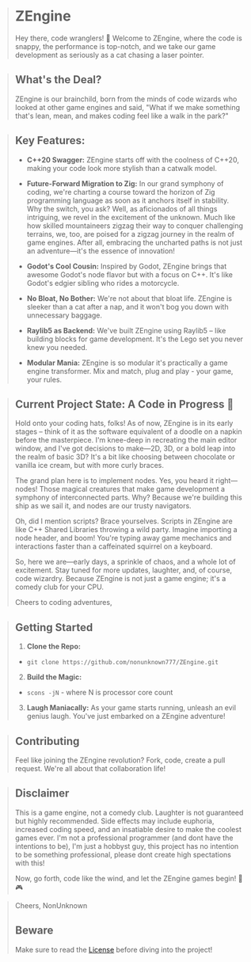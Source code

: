 > # ZEngine
> 
> Hey there, code wranglers! 🚀 Welcome to ZEngine, where the code is snappy, the performance is top-notch, and we take our game development as seriously as a cat chasing a laser pointer.

> ## What's the Deal?
> 
> ZEngine is our brainchild, born from the minds of code wizards who looked at other game engines and said, "What if we make something that's lean, mean, and makes coding feel like a walk in the park?"

> ## Key Features:
> 
> -   **C++20 Swagger:** ZEngine starts off with the coolness of C++20, making your code look more stylish than a catwalk model.
>     
> -   **Future-Forward Migration to Zig:** In our grand symphony of coding, we're charting a course toward the horizon of Zig programming language as soon as it anchors itself in stability. Why the switch, you ask? Well, as aficionados of all things intriguing, we revel in the excitement of the unknown. Much like how skilled mountaineers zigzag their way to conquer challenging terrains, we, too, are poised for a zigzag journey in the realm of game engines. After all, embracing the uncharted paths is not just an adventure—it's the essence of innovation!
>     
> -   **Godot's Cool Cousin:** Inspired by Godot, ZEngine brings that awesome Godot's node flavor but with a focus on C++. It's like Godot's edgier sibling who rides a motorcycle.
>     
> -   **No Bloat, No Bother:** We're not about that bloat life. ZEngine is sleeker than a cat after a nap, and it won't bog you down with unnecessary baggage.
>     
> -   **Raylib5 as Backend:** We've built ZEngine using Raylib5 – like building blocks for game development. It's the Lego set you never knew you needed.
>     
> -   **Modular Mania:** ZEngine is so modular it's practically a game engine transformer. Mix and match, plug and play - your game, your rules.
>     

> ## Current Project State: A Code in Progress 🚧
> 
> Hold onto your coding hats, folks! As of now, ZEngine is in its early stages – think of it as the software equivalent of a doodle on a napkin before the masterpiece. I'm knee-deep in recreating the main editor window, and I've got decisions to make—2D, 3D, or a bold leap into the realm of basic 3D? It's a bit like choosing between chocolate or vanilla ice cream, but with more curly braces.
> 
> The grand plan here is to implement nodes. Yes, you heard it right—nodes! Those magical creatures that make game development a symphony of interconnected parts. Why? Because we're building this ship as we sail it, and nodes are our trusty navigators.
> 
> Oh, did I mention scripts? Brace yourselves. Scripts in ZEngine are like C++ Shared Libraries throwing a wild party. Imagine importing a node header, and boom! You're typing away game mechanics and interactions faster than a caffeinated squirrel on a keyboard.
> 
> So, here we are—early days, a sprinkle of chaos, and a whole lot of excitement. Stay tuned for more updates, laughter, and, of course, code wizardry. Because ZEngine is not just a game engine; it's a comedy club for your CPU.
> 
> Cheers to coding adventures,

> ## Getting Started
> 
> 1.  **Clone the Repo:**
>     
>     
> 
> -   `git clone https://github.com/nonunknown777/ZEngine.git` 
>     
> 2.   **Build the Magic:**
>
> -   `scons -jN` - where  N is processor core count
>     
> 3.  **Laugh Maniacally:** As your game starts running, unleash an evil genius laugh. You've just embarked on a ZEngine adventure!
>     

> ## Contributing
> 
> Feel like joining the ZEngine revolution? Fork, code, create a pull request. We're all about that collaboration life!

> ## Disclaimer
> 
> This is a game engine, not a comedy club. Laughter is not guaranteed but highly recommended. Side effects may include euphoria, increased coding speed, and an insatiable desire to make the coolest games ever.
> I'm not a professional programmer (and dont have the intentions to be), I'm just a hobbyst guy, this project has no intention to be something professional, please dont create high spectations with this!
> 
> Now, go forth, code like the wind, and let the ZEngine games begin! 🚀🎮


> Cheers, NonUnknown
> ## Beware
> 
> Make sure to read the [License](./LICENSE.MD) before diving into the project!
